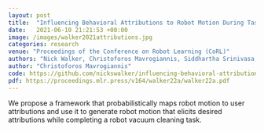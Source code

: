 ```yaml
---
layout: post
title:  "Influencing Behavioral Attributions to Robot Motion During Task Execution"
date:   2021-06-10 21:21:53 +00:00
image: /images/walker2021attributions.jpg
categories: research
venue: "Proceedings of the Conference on Robot Learning (CoRL)"
authors: "Nick Walker, Christoforos Mavrogiannis, Siddhartha Srinivasa, Maya Cakmak"
author: "Christoforos Mavrogiannis"
code: https://github.com/nickswalker/influencing-behavioral-attributions
pdf: https://proceedings.mlr.press/v164/walker22a/walker22a.pdf
---
```

We propose a framework that probabilistically maps robot motion to user attributions and use it to generate robot motion that elicits desired attributions while completing a robot vacuum cleaning task. 
